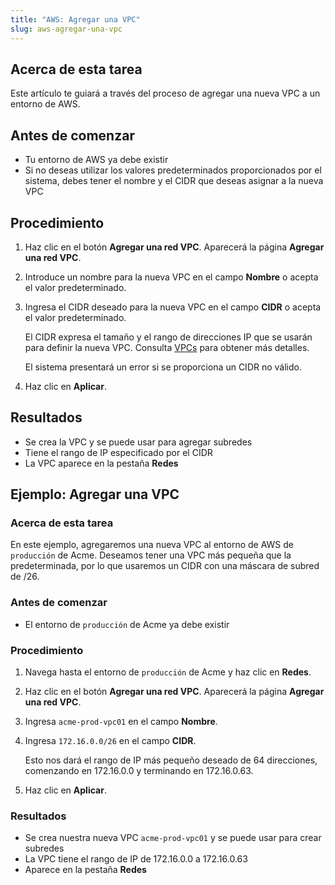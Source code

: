 ```yaml
---
title: "AWS: Agregar una VPC"
slug: aws-agregar-una-vpc
---
```



## Acerca de esta tarea

Este artículo te guiará a través del proceso de agregar una nueva VPC a un entorno de AWS.

## Antes de comenzar

- Tu entorno de AWS ya debe existir
- Si no deseas utilizar los valores predeterminados proporcionados por el sistema, debes tener el nombre y el CIDR que deseas asignar a la nueva VPC

## Procedimiento

1. Haz clic en el botón **Agregar una red VPC**. Aparecerá la página **Agregar una red VPC**.

2. Introduce un nombre para la nueva VPC en el campo **Nombre** o acepta el valor predeterminado.

3. Ingresa el CIDR deseado para la nueva VPC en el campo **CIDR** o acepta el valor predeterminado.

     El CIDR expresa el tamaño y el rango de direcciones IP que se usarán para definir la nueva VPC. Consulta [VPCs](aws-vpcs.md) para obtener más detalles.

     El sistema presentará un error si se proporciona un CIDR no válido.

4. Haz clic en **Aplicar**.


## Resultados

- Se crea la VPC y se puede usar para agregar subredes
- Tiene el rango de IP especificado por el CIDR
- La VPC aparece en la pestaña **Redes**

## Ejemplo: Agregar una VPC

### Acerca de esta tarea

En este ejemplo, agregaremos una nueva VPC al entorno de AWS de `producción` de Acme. Deseamos tener una VPC más pequeña que la predeterminada, por lo que usaremos un CIDR con una máscara de subred de /26.

### Antes de comenzar

- El entorno de `producción` de Acme ya debe existir

### Procedimiento

1. Navega hasta el entorno de `producción` de Acme y haz clic en **Redes**.

2. Haz clic en el botón **Agregar una red VPC**. Aparecerá la página **Agregar una red VPC**.

3. Ingresa `acme-prod-vpc01` en el campo **Nombre**.

4. Ingresa `172.16.0.0/26` en el campo **CIDR**.

     Esto nos dará el rango de IP más pequeño deseado de 64 direcciones, comenzando en 172.16.0.0 y terminando en 172.16.0.63.

5. Haz clic en **Aplicar**.


### Resultados

- Se crea nuestra nueva VPC `acme-prod-vpc01` y se puede usar para crear subredes
- La VPC tiene el rango de IP de 172.16.0.0 a 172.16.0.63
- Aparece en la pestaña **Redes**

